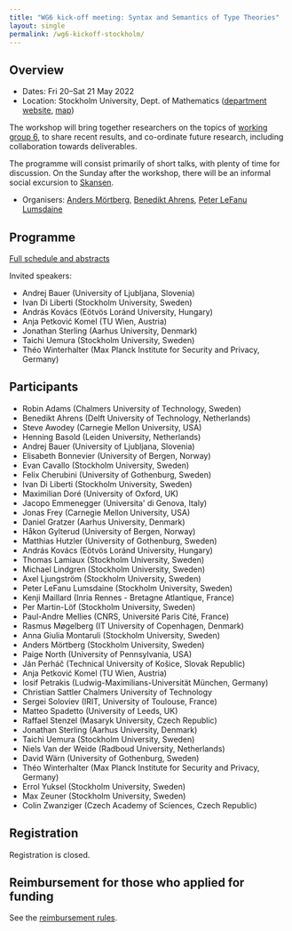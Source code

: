 ```yaml
---
title: "WG6 kick-off meeting: Syntax and Semantics of Type Theories"
layout: single
permalink: /wg6-kickoff-stockholm/
---
```


## Overview

- Dates: Fri 20–Sat 21 May 2022
- Location: Stockholm University, Dept. of Mathematics ([department website](https://www.su.se/matematiska-institutionen/), [map](https://w3w.co/wink.breathy.crystals))

The workshop will bring together researchers on the topics of [working group 6](/wg6), to share recent results, and co-ordinate future research, including collaboration towards deliverables.

The programme will consist primarily of short talks, with plenty of time for discussion.  On the Sunday after the workshop, there will be an informal social excursion to [Skansen](https://www.skansen.se/en/).

- Organisers: [Anders Mörtberg](https://staff.math.su.se/anders.mortberg/), [Benedikt Ahrens](https://benediktahrens.gitlab.io), [Peter LeFanu Lumsdaine](http://peterlefanulumsdaine.com)

## Programme

[Full schedule and abstracts](programme)

Invited speakers:

- Andrej Bauer (University of Ljubljana, Slovenia)
- Ivan Di Liberti (Stockholm University, Sweden)
- András Kovács (Eötvös Loránd University, Hungary)
- Anja Petković Komel (TU Wien, Austria)
- Jonathan Sterling (Aarhus University, Denmark)
- Taichi Uemura (Stockholm University, Sweden)
- Théo Winterhalter (Max Planck Institute for Security and Privacy, Germany)

## Participants

- Robin Adams (Chalmers University of Technology, Sweden)
- Benedikt Ahrens (Delft University of Technology, Netherlands)
- Steve Awodey (Carnegie Mellon University, USA)
- Henning Basold (Leiden University, Netherlands)
- Andrej Bauer (University of Ljubljana, Slovenia)
- Elisabeth Bonnevier (University of Bergen, Norway)
- Evan Cavallo (Stockholm University, Sweden)
- Felix Cherubini (University of Gothenburg, Sweden)
- Ivan Di Liberti (Stockholm University, Sweden)
- Maximilian Doré (University of Oxford, UK)
- Jacopo Emmenegger (Universita' di Genova, Italy)
- Jonas Frey (Carnegie Mellon University, USA)
- Daniel Gratzer (Aarhus University, Denmark)
- Håkon Gylterud (University of Bergen, Norway)
- Matthias Hutzler (University of Gothenburg, Sweden)
- András Kovács (Eötvös Loránd University, Hungary)
- Thomas Lamiaux (Stockholm University, Sweden)
- Michael Lindgren (Stockholm University, Sweden)
- Axel Ljungström (Stockholm University, Sweden)
- Peter LeFanu Lumsdaine (Stockholm University, Sweden)
- Kenji Maillard (Inria Rennes - Bretagne Atlantique, France)
- Per Martin-Löf (Stockholm University, Sweden)
- Paul-Andre Mellies (CNRS, Université Paris Cité, France)
- Rasmus Møgelberg (IT University of Copenhagen, Denmark)
- Anna Giulia Montaruli (Stockholm University, Sweden)
- Anders Mörtberg (Stockholm University, Sweden)
- Paige North (University of Pennsylvania, USA)
- Ján Perháč (Technical University of Košice, Slovak Republic)
- Anja Petković Komel (TU Wien, Austria)
- Iosif Petrakis (Ludwig-Maximilians-Universität München, Germany)
- Christian Sattler Chalmers University of Technology
- Sergei Soloviev (IRIT, University of Toulouse, France)
- Matteo Spadetto (University of Leeds, UK)
- Raffael Stenzel (Masaryk University, Czech Republic)
- Jonathan Sterling (Aarhus University, Denmark)
- Taichi Uemura (Stockholm University, Sweden)
- Niels Van der Weide (Radboud University, Netherlands)
- David Wärn (University of Gothenburg, Sweden)
- Théo Winterhalter (Max Planck Institute for Security and Privacy, Germany)
- Errol Yuksel (Stockholm University, Sweden)
- Max Zeuner (Stockholm University, Sweden)
- Colin Zwanziger (Czech Academy of Sciences, Czech Republic)

## Registration

Registration is closed.

<!-- Registration is free, but required for planning purposes, by **Friday 13 May**: [registration form](https://forms.gle/zgvMSjBUVD392kPs6). -->

<!-- There is some space remaining for contributed talks. If you would like to talk, please submit a proposal (title and short abstract) along with your registration, by **Monday 11 April**. -->

<!-- We have a limited amount of funding available for travel and accommodation.  Priority will be given to speakers, participants from “Inclusiveness Target Countries”, early-career researchers, and women (following the EU COST inclusiveness policy, details [here](https://www.cost.eu/about/cost-strategy/excellence-and-inclusiveness/)).  Funding applications should be submitted with your registration, by **Monday 11 April**, and will be decided later that week. -->

## Reimbursement for those who applied for funding

See the [reimbursement rules](../reimbursement-rules).
